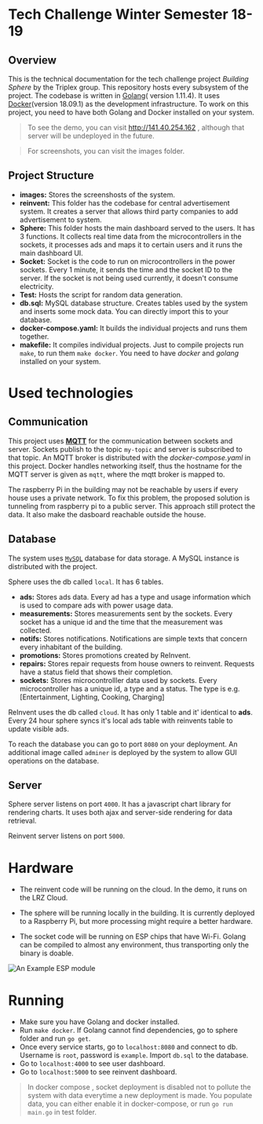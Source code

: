 # Tech Challenge Winter Semester 18-19

## Overview
This is the technical documentation for the tech challenge project *Building Sphere* by the Triplex group. This repository hosts every subsystem of the project. The codebase is written in [Golang](https://golang.org/)( version 1.11.4). It uses [Docker](https://www.docker.com/)(version 18.09.1) as the development infrastructure. To work on this project, you need to have both Golang and Docker installed on your system.

> To see the demo, you can visit http://141.40.254.162 , although that server will be undeployed in the future.

> For screenshots, you can visit the images folder.

## Project Structure
- **images:** Stores the screenshosts of the system.
- **reinvent:** This folder has the codebase for central advertisement system. It creates a server that allows third party companies to add advertisement to system.
- **Sphere:** This folder hosts the main dashboard served to the users. It has 3 functions. It collects real time data from the microcontrollers in the sockets, it processes ads and maps it to certain users and it runs the main dashboard UI.
- **Socket:** Socket is the code to run on microcontrollers in the power sockets. Every 1 minute, it sends the time and the socket ID to the server. If the socket is not being used currently, it doesn't consume electricity.
- **Test:** Hosts the script for random data generation.
- **db.sql:** MySQL database structure. Creates tables used by the system and inserts some mock data. You can directly import this to your database.
- **docker-compose.yaml:** It builds the individual projects and runs them together. 
- **makefile:** It compiles individual projects. Just to compile projects run `make`, to run them `make docker`. You need to have *docker* and *golang* installed on your system.

# Used technologies
## Communication
This project uses [**MQTT**](http://mqtt.org/) for the communication between sockets and server. Sockets publish to the topic `my-topic` and server is subscribed to that topic. An MQTT broker is distributed with the *docker-compose.yaml* in this project. Docker handles networking itself, thus the hostname for the MQTT server is given as `mqtt`, where the mqtt broker is mapped to.

The raspberry Pi in the building may not be reachable by users if every house uses a private network. To fix this problem, the proposed solution is tunneling from raspberry pi to a public server. This approach still protect the data. It also make the dasboard reachable outside the house.
## Database
The system uses [`MySQL`](https://www.mysql.com/) database for data storage. A MySQL instance is distributed with the project.

Sphere uses the db called `local`. It has 6 tables.
- **ads:** Stores ads data. Every ad has a type and usage information which is used to compare ads with power usage data.
- **measurements:** Stores measurements sent by the sockets. Every socket has a unique id and the time that the measurement was collected. 
- **notifs:** Stores notifications. Notifications are simple texts that concern every inhabitant of the building.
- **promotions:** Stores promotions created by ReInvent.
- **repairs:** Stores repair requests from house owners to reinvent. Requests have a status field that shows their completion.
- **sockets:** Stores microcontrolller data used by sockets. Every microcontroller has a unique id, a type and a status. The type is e.g. [Entertainment, Lighting, Cooking, Charging]

ReInvent uses the db called `cloud`. It has only 1 table and it' identical to **ads**. Every 24 hour sphere syncs it's local ads table with reinvents table to update visible ads.

To reach the database you can go to port `8080` on your deployment. An additional image called `adminer` is deployed by the system to allow GUI operations on the database.

## Server
Sphere server listens on port `4000`. It has a javascript chart library for rendering charts. It uses both ajax and server-side rendering for data retrieval.

Reinvent server listens on port `5000`.


# Hardware
- The reinvent code will be running on the cloud. In the demo, it runs on the LRZ Cloud.

- The sphere will be running locally in the building. It is currently deployed to a Raspberry Pi, but more processing might require a better hardware.

- The socket code will be running on ESP chips that have Wi-Fi. Golang can be compiled to almost any environment, thus transporting only the binary is doable.

![An Example ESP module](https://asset.conrad.com/media10/isa/160267/c1/-/de/1656367_BB_00_FB/entwickler-platine-sbc-nodemcu-esp32.jpg?x=520&y=520= "An example ESP Module")

# Running
- Make sure you have Golang and docker installed.
- Run `make docker`. If Golang cannot find dependencies, go to sphere folder and run `go get`.
- Once every service starts, go to `localhost:8080` and connect to db. Username is `root`, password is `example`. Import `db.sql` to the database. 
- Go to `localhost:4000` to see user dashboard.
- Go to `localhost:5000` to see reinvent dashboard.

> In docker compose , socket deployment is disabled not to pollute the system with data everytime a new deployment is made. You populate data, you can either enable it in docker-compose, or run `go run main.go` in test folder.
